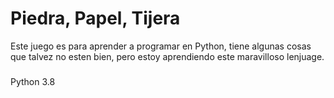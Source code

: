 # Piedra, Papel, Tijera
Este juego es para aprender a programar en Python, tiene algunas cosas que talvez no esten bien, pero estoy aprendiendo este maravilloso lenjuage.
### 
Python 3.8                                           

